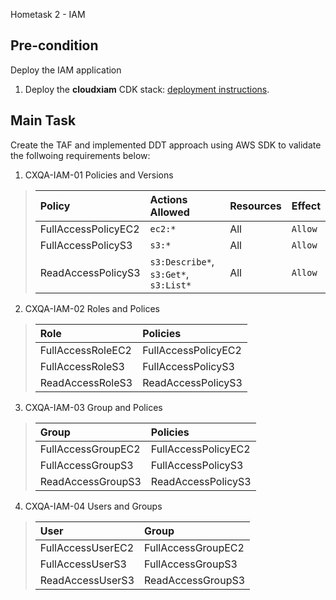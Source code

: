Hometask 2 - IAM

## Pre-condition
Deploy the IAM application

1. Deploy the **cloudxiam** CDK stack: [deployment instructions](../../applications/docs/cloudxiam.md).

## Main Task

Create the TAF and implemented DDT approach using AWS SDK to validate the follwoing requirements below:

1. CXQA-IAM-01 Policies and Versions
> | Policy              | Actions Allowed                       | Resources | Effect  |
> |:--------------------|:--------------------------------------|:----------|:--------|
> | FullAccessPolicyEC2 | `ec2:*`                               | All       | `Allow` |
> | FullAccessPolicyS3  | `s3:*`                                | All       | `Allow` |
> | ReadAccessPolicyS3  | `s3:Describe*`, `s3:Get*`, `s3:List*` | All       | `Allow` |

2. CXQA-IAM-02 Roles and Polices
> | Role              | Policies            |
> |:------------------|:--------------------|
> | FullAccessRoleEC2 | FullAccessPolicyEC2 |
> | FullAccessRoleS3  | FullAccessPolicyS3  |
> | ReadAccessRoleS3  | ReadAccessPolicyS3  |

3. CXQA-IAM-03 Group and Polices
> | Group              | Policies            |
> |:-------------------|:--------------------|
> | FullAccessGroupEC2 | FullAccessPolicyEC2 |
> | FullAccessGroupS3  | FullAccessPolicyS3  |
> | ReadAccessGroupS3  | ReadAccessPolicyS3  | 

4. CXQA-IAM-04 Users and Groups
> | User              | Group              |
> |:------------------|:-------------------|
> | FullAccessUserEC2 | FullAccessGroupEC2 |
> | FullAccessUserS3  | FullAccessGroupS3  |
> | ReadAccessUserS3  | ReadAccessGroupS3  |